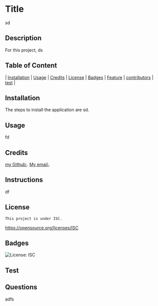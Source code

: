 
  # Title
  sd

 ## Description
 For this project, ds

 ## Table of Content
 | [Installation](#installation) |
 [Usage](#usage) |
 [Credits](#credits) |
 [License](#license) |
 [Badges](#badges) |
 [Feature](#features) |
 [contributors](#contributors) |
 [test](#test) |

 ## Installation
 The steps to install the application are sd.

 ## Usage
 fd

 ## Credits
 [my Github:](https://www.github.com/sdsaf).
 [My email:](mailto:asf).

 ## Instructions
 df

 ## License
 
    This project is under ISC.
 https://opensource.org/licenses/ISC

 ## Badges
 ![License: ISC](https://img.shields.io/badge/ISC-green.svg)

 ## Test

 ## Questions
 adfs

